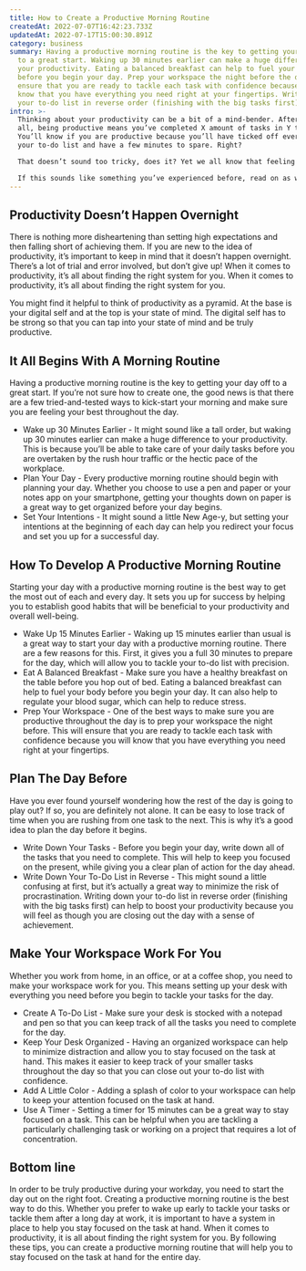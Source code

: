 ```yaml
---
title: How to Create a Productive Morning Routine
createdAt: 2022-07-07T16:42:23.733Z
updatedAt: 2022-07-17T15:00:30.891Z
category: business
summary: Having a productive morning routine is the key to getting your day off
  to a great start. Waking up 30 minutes earlier can make a huge difference to
  your productivity. Eating a balanced breakfast can help to fuel your body
  before you begin your day. Prep your workspace the night before the day to
  ensure that you are ready to tackle each task with confidence because you will
  know that you have everything you need right at your fingertips. Write down
  your to-do list in reverse order (finishing with the big tasks first)
intro: >-
  Thinking about your productivity can be a bit of a mind-bender. After
  all, being productive means you’ve completed X amount of tasks in Y time.
  You’ll know if you are productive because you’ll have ticked off everything on
  your to-do list and have a few minutes to spare. Right?

  That doesn’t sound too tricky, does it? Yet we all know that feeling when you look back at the end of the day and wonder where the hours went! What was even more frustrating is that you knew exactly what went wrong. It was something simple like not having prepped your desk with everything you need, or spending too much time browsing social media sites before launching into your work for the day.

  If this sounds like something you’ve experienced before, read on as we explore how to create a productive morning routine so that every single day of your working week runs smoothly and efficiently...
---
```


## Productivity Doesn’t Happen Overnight

There is nothing more disheartening than setting high expectations and then falling short of achieving them. If you are new to the idea of productivity, it’s important to keep in mind that it doesn’t happen overnight. There’s a lot of trial and error involved, but don’t give up! When it comes to productivity, it’s all about finding the right system for you.
When it comes to productivity, it’s all about finding the right system for you.

You might find it helpful to think of productivity as a pyramid. At the base is your digital self and at the top is your state of mind. The digital self has to be strong so that you can tap into your state of mind and be truly productive.

## It All Begins With A Morning Routine

Having a productive morning routine is the key to getting your day off to a great start. If you’re not sure how to create one, the good news is that there are a few tried-and-tested ways to kick-start your morning and make sure you are feeling your best throughout the day.

- Wake up 30 Minutes Earlier - It might sound like a tall order, but waking up 30 minutes earlier can make a huge difference to your productivity. This is because you’ll be able to take care of your daily tasks before you are overtaken by the rush hour traffic or the hectic pace of the workplace.
- Plan Your Day - Every productive morning routine should begin with planning your day. Whether you choose to use a pen and paper or your notes app on your smartphone, getting your thoughts down on paper is a great way to get organized before your day begins.
- Set Your Intentions - It might sound a little New Age-y, but setting your intentions at the beginning of each day can help you redirect your focus and set you up for a successful day.

## How To Develop A Productive Morning Routine

Starting your day with a productive morning routine is the best way to get the most out of each and every day. It sets you up for success by helping you to establish good habits that will be beneficial to your productivity and overall well-being.

- Wake Up 15 Minutes Earlier - Waking up 15 minutes earlier than usual is a great way to start your day with a productive morning routine. There are a few reasons for this. First, it gives you a full 30 minutes to prepare for the day, which will allow you to tackle your to-do list with precision.
- Eat A Balanced Breakfast - Make sure you have a healthy breakfast on the table before you hop out of bed. Eating a balanced breakfast can help to fuel your body before you begin your day. It can also help to regulate your blood sugar, which can help to reduce stress.
- Prep Your Workspace - One of the best ways to make sure you are productive throughout the day is to prep your workspace the night before. This will ensure that you are ready to tackle each task with confidence because you will know that you have everything you need right at your fingertips.

## Plan The Day Before

Have you ever found yourself wondering how the rest of the day is going to play out? If so, you are definitely not alone. It can be easy to lose track of time when you are rushing from one task to the next. This is why it’s a good idea to plan the day before it begins.

- Write Down Your Tasks - Before you begin your day, write down all of the tasks that you need to complete. This will help to keep you focused on the present, while giving you a clear plan of action for the day ahead.
- Write Down Your To-Do List in Reverse - This might sound a little confusing at first, but it’s actually a great way to minimize the risk of procrastination. Writing down your to-do list in reverse order (finishing with the big tasks first) can help to boost your productivity because you will feel as though you are closing out the day with a sense of achievement.

## Make Your Workspace Work For You

Whether you work from home, in an office, or at a coffee shop, you need to make your workspace work for you. This means setting up your desk with everything you need before you begin to tackle your tasks for the day.

- Create A To-Do List - Make sure your desk is stocked with a notepad and pen so that you can keep track of all the tasks you need to complete for the day.
- Keep Your Desk Organized - Having an organized workspace can help to minimize distraction and allow you to stay focused on the task at hand. This makes it easier to keep track of your smaller tasks throughout the day so that you can close out your to-do list with confidence.
- Add A Little Color - Adding a splash of color to your workspace can help to keep your attention focused on the task at hand.
- Use A Timer - Setting a timer for 15 minutes can be a great way to stay focused on a task. This can be helpful when you are tackling a particularly challenging task or working on a project that requires a lot of concentration.

## Bottom line

In order to be truly productive during your workday, you need to start the day out on the right foot. Creating a productive morning routine is the best way to do this. Whether you prefer to wake up early to tackle your tasks or tackle them after a long day at work, it is important to have a system in place to help you stay focused on the task at hand. When it comes to productivity, it is all about finding the right system for you. By following these tips, you can create a productive morning routine that will help you to stay focused on the task at hand for the entire day.
